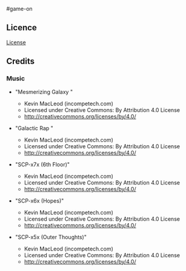 #game-on

## Licence
[License](./LICENSE)



## Credits

### Music

- "Mesmerizing Galaxy " 
  - Kevin MacLeod (incompetech.com)
  - Licensed under Creative Commons: By Attribution 4.0 License
  - http://creativecommons.org/licenses/by/4.0/

- "Galactic Rap " 
  - Kevin MacLeod (incompetech.com)
  - Licensed under Creative Commons: By Attribution 4.0 License
  - http://creativecommons.org/licenses/by/4.0/

- "SCP-x7x (6th Floor)" 
  - Kevin MacLeod (incompetech.com)
  - Licensed under Creative Commons: By Attribution 4.0 License
  - http://creativecommons.org/licenses/by/4.0/

- "SCP-x6x (Hopes)" 
  - Kevin MacLeod (incompetech.com)
  - Licensed under Creative Commons: By Attribution 4.0 License
  - http://creativecommons.org/licenses/by/4.0/

- "SCP-x5x (Outer Thoughts)" 
  - Kevin MacLeod (incompetech.com)
  - Licensed under Creative Commons: By Attribution 4.0 License
  - http://creativecommons.org/licenses/by/4.0/

